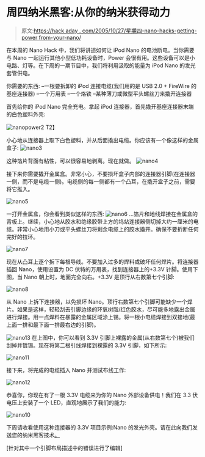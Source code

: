 # 周四纳米黑客:从你的纳米获得动力

> 原文:[https://hack aday . com/2005/10/27/星期四-nano-hacks-getting-power from-your-nano/](https://hackaday.com/2005/10/27/thursday-nano-hacks-getting-power-from-your-nano/)

在本周的 Nano Hack 中，我们将讲述如何让 iPod Nano 的电池断电。当你需要与 Nano 一起运行其他小型低功耗设备时，Power 会很有用。这些设备可以是小电路、灯等。在下周的一期节目中，我们将利用汲取的能量为 iPod Nano 的发光套管供电。

你需要的东西:
–一根要拆卸的 iPod 连接电缆(我们用的是 USB 2.0 + FireWire 的基座连接器)
–一个万用表
–一个烙铁
–某种薄刀或微型平头螺丝刀来撬开连接器

首先给你的 iPod Nano 完全充电。拿起 iPod 连接器，首先撬开基座连接器末端的白色塑料外壳:

![nanopower2](../Images/bbdcca472692fa133dca307629ca7d4b.png)
T2】

小心地从连接器上取下白色塑料，并从后面撬出电缆。你应该有一个像这样的金属盒子:
![nano3](../Images/a4e2a3daab5ac3504a78d128f694e0f6.png)

这种箔片背面有粘性，可以很容易地剥离。现在就做。
![nano4](../Images/8afd6e0d2a46f0210d197727415d0225.png)

接下来你需要撬开金属盒。非常小心，不要损坏盒子内部的连接器引脚(在连接器一侧，而不是电缆一侧)。电缆侧的每一侧都有一个凸耳，在撬开盒子之前，需要将它推入。

![nano5](../Images/c0c6d8d848baf1300d52eac14e0a5a0b.png)

一打开金属盒，你会看到类似这样的东西:
![nano6](../Images/c1ce939088bc65940ac045bcfabdd38a.png)
…箔片和地线焊接在金属盒的背板上。继续，小心地从胶水和绝缘胶带上方的坞站连接器侧切掉大约一厘米的电缆。非常小心地用小刀或平头螺丝刀将剩余电缆上的胶水撬开。确保不要折断任何完好的拉环。

![nano7](../Images/0102925f72ee416917913d13422a18e6.png)

现在从凸耳上逐个拆下每根导线。不要加入过多的焊料或破坏任何焊片。将连接器插回 Nano，使用设置为 DC 伏特的万用表，找到连接器上的+3.3V 针脚。使用下图，当 Nano 朝上时，地面完全向右。+3.3V 是顶行从右数第七个引脚:

![nano8](../Images/f4d869db6eb30b9f44706e7a4d60febf.png)

从 Nano 上拆下连接器，以免损坏 Nano。顶行右数第七个引脚可能缺少一个焊片。如果是这样，轻轻刮去引脚边缘的环氧树脂/红色胶水，尽可能多地露出金属进行焊接。用一点焊料在暴露的金属区域涂上锡。将一根小电缆焊接到双接地(最上面一排和最下面一排最右边的引脚)。

![nano13](../Images/783cb9aece92f7f550dcc46828d2b49c.png)
在上图中，你可以看到 3.3V 引脚上裸露的金属(从右数第七个)被我们刮掉并镀锡。现在将第二根引线焊接到裸露的 3.3V 引脚，如下所示:

![nano11](../Images/51812892b4d72500a8c77d7bac939e02.png)

接下来，将完成的电缆插入 Nano 并测试布线工作:

![nano12](../Images/8a02b33572d425d661f744d002149b10.png)

恭喜你，你现在有了一根 3.3V 电缆来为你的 Nano 外部设备供电！我们在 3.3 伏电压上安装了一个 LED，直观地展示了我们的能力:

![nano10](../Images/b494249a1980c098c09ef5775063e7cb.png)

下周请收看使用这种连接器的 3.3V 项目示例:Nano 的发光外壳。请在此向我们发送您的纳米黑客技术[。](http://hackaday.com/tips/)

[针对其中一个引脚布局描述中的错误进行了编辑]